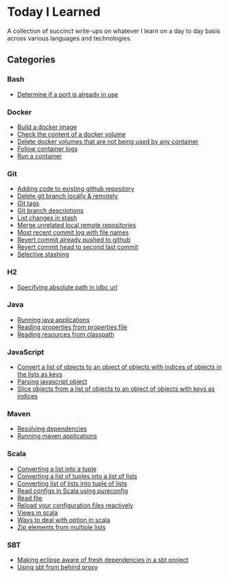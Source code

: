 # Today I Learned

A collection of succinct write-ups on whatever I learn on a day to day basis across various languages and technologies.

## Categories

### Bash
- [Determine if a port is already in use](https://github.com/codingkapoor/til/blob/master/bash/determine-if-port-is-already-in-use.md)

### Docker
- [Build a docker image]()
- [Check the content of a docker volume]()
- [Delete docker volumes that are not being used by any container]()
- [Follow container logs]()
- [Run a container]()

### Git
- [Adding code to existing github repository](https://github.com/codingkapoor/til/blob/master/git/adding-code-to-existing-github-repository.md)
- [Delete git branch locally & remotely](https://github.com/codingkapoor/til/blob/master/git/delete-branches-locally-and-remotely.md)
- [Git tags](https://github.com/codingkapoor/til/blob/master/git/git-tags.md)
- [Git branch descriptions](https://github.com/codingkapoor/til/blob/master/git/git-branch-descriptions.md)
- [List changes in stash](https://github.com/codingkapoor/til/blob/master/git/list-changes-in-stash.md)
- [Merge unrelated local remote repositories](https://github.com/codingkapoor/til/blob/master/git/merge-unrelated-local-remote-repos.md)
- [Most recent commit log with file names](https://github.com/codingkapoor/til/blob/master/git/most-recent-commit-log-with-file-names.md)
- [Revert commit already pushed to github](https://github.com/codingkapoor/til/blob/master/git/revert-commit-already-pushed-to-github.md)
- [Revert commit head to second last commit](https://github.com/codingkapoor/til/blob/master/git/revert-commit-head-to-second-last-commit.md)
- [Selective stashing](https://github.com/codingkapoor/til/blob/master/git/selective-stashing.md)

### H2
- [Specifying absolute path in jdbc url](https://github.com/codingkapoor/til/blob/master/h2/specifying-absolute-path-in-jdbc-url.md)

### Java
- [Running java applications](https://github.com/codingkapoor/til/blob/master/java/running-java-applications.md)
- [Reading properties from properties file](https://github.com/codingkapoor/til/blob/master/java/reading-properties-from-properties-file.md)
- [Reading resources from classpath](https://github.com/codingkapoor/til/blob/master/java/reading-resources-from-classpath.md)

### JavaScript
- [Convert a list of objects to an object of objects with indices of objects in the lists as keys](https://github.com/codingkapoor/til/blob/master/javascript/convert-object-list-to-object-of-objects-with-indices-as-keys.md)
- [Parsing javascript object](https://github.com/codingkapoor/til/blob/master/javascript/parsing-javascript-object.md)
- [Slice objects from a list of objects to an object of objects with keys as indices](https://github.com/codingkapoor/til/blob/master/javascript/slice-objects-from-objects-list-to-object-of-objects-with-keys-as-indices.md)

### Maven
- [Resolving dependencies](https://github.com/codingkapoor/til/blob/master/maven/resolving-dependencies.md)
- [Running maven applications](https://github.com/codingkapoor/til/blob/master/maven/running-maven-application.md)

### Scala
- [Converting a list into a tuple](https://github.com/codingkapoor/til/blob/master/scala/converting-a-list-into-a-tuple.md)
- [Converting a list of tuples into a list of lists](https://github.com/codingkapoor/til/blob/master/scala/converting-list-of-tuples-into-list-of-lists.md)
- [Converting list of lists into tuple of lists](https://github.com/codingkapoor/til/blob/master/scala/converting-list-of-lists-into-tuple-of-lists.md)
- [Read configs in Scala using pureconfig](https://github.com/codingkapoor/til/blob/master/scala/read-configs-in-scala-using-pureconfig.md)
- [Read file](https://github.com/codingkapoor/til/blob/master/scala/read-file.md)
- [Reload your configuration files reactively](https://github.com/codingkapoor/til/blob/master/scala/reload-your-configuration-files-reactively.md)
- [Views in scala](https://github.com/codingkapoor/til/blob/master/scala/views-in-scala.md)
- [Ways to deal with option in scala](https://github.com/codingkapoor/til/blob/master/scala/ways-to-deal-with-option-in-scala.md)
- [Zip elements from multiple lists](https://github.com/codingkapoor/til/blob/master/scala/zip-elements-from-multiple-lists.md)

### SBT
- [Making eclipse aware of fresh dependencies in a sbt project](https://github.com/codingkapoor/til/blob/master/sbt/making-eclipse-aware-of-fresh-dependencies.md)
- [Using sbt from behind proxy](https://github.com/codingkapoor/til/blob/master/sbt/using-sbt-from-behind-proxy.md)
